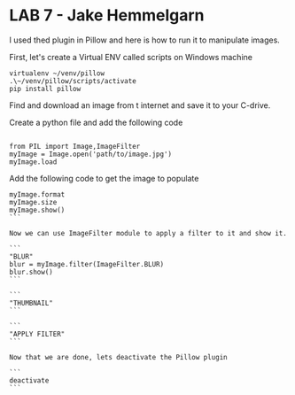 # LAB 7 - Jake Hemmelgarn
I used thed plugin in Pillow and here is how to run it to manipulate images. 

First, let's create a Virtual ENV called scripts on Windows machine

```
virtualenv ~/venv/pillow
.\~/venv/pillow/scripts/activate
pip install pillow 
```

Find and download an image from t internet and save it to your C-drive. 

Create a python file and add the following code
```

from PIL import Image,ImageFilter
myImage = Image.open('path/to/image.jpg')
myImage.load
```

Add the following code to get the image to populate

````
myImage.format
myImage.size
myImage.show()
```

Now we can use ImageFilter module to apply a filter to it and show it.

```
"BLUR"
blur = myImage.filter(ImageFilter.BLUR)
blur.show()
```

```
"THUMBNAIL"
```

```
"APPLY FILTER"
```

Now that we are done, lets deactivate the Pillow plugin

```
deactivate
```
